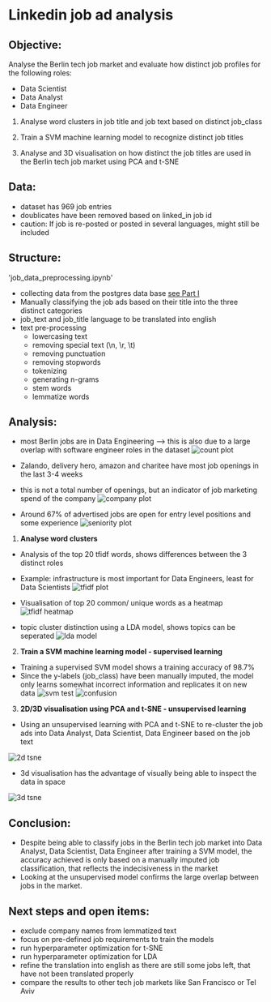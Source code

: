 # Linkedin job ad analysis

## Objective:
Analyse the Berlin tech job market and evaluate how distinct job profiles for the following roles:
- Data Scientist
- Data Analyst
- Data Engineer

1) Analyse word clusters in job title and job text based on distinct job_class

2) Train a SVM machine learning model to recognize distinct job titles

3) Analyse and 3D visualisation on how distinct the job titles are used in the Berlin tech job market using PCA and t-SNE

## Data:
- dataset has 969 job entries
- doublicates have been removed based on linked_in job id
- caution: If job is re-posted or posted in several languages, might still be included

## Structure:
'job_data_preprocessing.ipynb'
- collecting data from the postgres data base [see Part I](https://github.com/SabFrAlphin/project_job_skill_screener_SCRAPING)
- Manually classifying the job ads based on their title into the three distinct categories
- job_text and job_title language to be translated into english
- text pre-processing
    - lowercasing text
    - removing special text (\n, \r, \t)
    - removing punctuation
    - removing stopwords
    - tokenizing
    - generating n-grams
    - stem words
    - lemmatize words
## Analysis:

- most Berlin jobs are in Data Engineering --> this is also due to a large overlap with software engineer roles in the dataset
![count plot](/99_data/count_plot.png)

- Zalando, delivery hero, amazon and charitee have most job openings in the last 3-4 weeks
- this is not a total number of openings, but an indicator of job marketing spend of the company
![company plot](/99_data/company_plot.png)

- Around 67% of advertised jobs are open for entry level positions and some experience
![seniority plot](/99_data/seniority_plot.png)

1) __Analyse word clusters__
- Analysis of the top 20 tfidf words, shows differences between the 3 distinct roles
- Example: infrastructure is most important for Data Engineers, least for Data Scientists
![tfidf plot](/99_data/tfidf_plot.png)

- Visualisation of top 20 common/ unique words as a heatmap
![tfidf heatmap](/99_data/tfidf_heatmap.png)

- topic cluster distinction using a LDA model, shows topics can be seperated
![lda model](/99_data/LDA_model.jpeg)

2) __Train a SVM machine learning model - supervised learning__
- Training a supervised SVM model shows a training accuracy of 98.7%
- Since the y-labels (job_class) have been manually imputed, the model only learns somewhat incorrect information and replicates it on new data
![svm test](/99_data/svm_test.jpeg)
![confusion](/99_data/confusion_test.png)


3) __2D/3D visualisation using PCA and t-SNE - unsupervised learning__
- Using an unsupervised learning with PCA and t-SNE to re-cluster the job ads into Data Analyst, Data Scientist, Data Engineer based on the job text

![2d tsne](/99_data/2d_tsne.png)

- 3d visualisation has the advantage of visually being able to inspect the data in space

![3d tsne](/99_data/3d_tsne.jpeg)

## Conclusion:
- Despite being able to classify jobs in the Berlin tech job market into Data Analyst, Data Scientist, Data Engineer after training a SVM model, the accuracy achieved is only based on a manually imputed job classification, that reflects the indecisiveness in the market
- Looking at the unsupervised model confirms the large overlap between jobs in the market.


## Next steps and open items:
- exclude company names from lemmatized text
- focus on pre-defined job requirements to train the models
- run hyperparameter optimization for t-SNE
- run hyperparameter optimization for LDA
- refine the translation into english as there are still some jobs left, that have not been translated properly
- compare the results to other tech job markets like San Francisco or Tel Aviv
